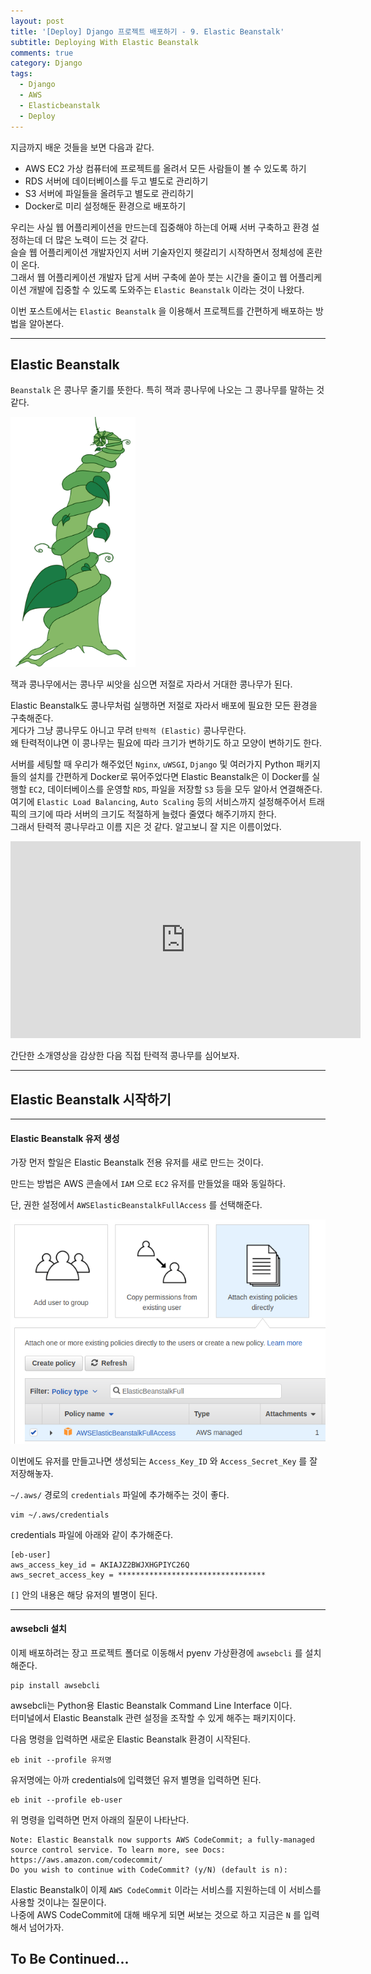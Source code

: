 ```yaml
---
layout: post
title: '[Deploy] Django 프로젝트 배포하기 - 9. Elastic Beanstalk'
subtitle: Deploying With Elastic Beanstalk
comments: true
category: Django
tags:
  - Django
  - AWS
  - Elasticbeanstalk
  - Deploy
---
```


지금까지 배운 것들을 보면 다음과 같다.

- AWS EC2 가상 컴퓨터에 프로젝트를 올려서 모든 사람들이 볼 수 있도록 하기
- RDS 서버에 데이터베이스를 두고 별도로 관리하기
- S3 서버에 파일들을 올려두고 별도로 관리하기
- Docker로 미리 설정해둔 환경으로 배포하기

우리는 사실 웹 어플리케이션을 만드는데 집중해야 하는데 어째 서버 구축하고 환경 설정하는데 더 많은 노력이 드는 것 같다.  
슬슬 웹 어플리케이션 개발자인지 서버 기술자인지 헷갈리기 시작하면서 정체성에 혼란이 온다.  
그래서 웹 어플리케이션 개발자 답게 서버 구축에 쏟아 붓는 시간을 줄이고 웹 어플리케이션 개발에 집중할 수 있도록 도와주는 `Elastic Beanstalk` 이라는 것이 나왔다.

이번 포스트에서는 `Elastic Beanstalk` 을 이용해서 프로젝트를 간편하게 배포하는 방법을 알아본다.  
- - -

## Elastic Beanstalk

`Beanstalk` 은 콩나무 줄기를 뜻한다. 특히 잭과 콩나무에 나오는 그 콩나무를 말하는 것 같다.  

<img width="200px" src="/img/AWS_deploy/beanstalk.png" style="box-shadow:none;"> 

잭과 콩나무에서는 콩나무 씨앗을 심으면 저절로 자라서 거대한 콩나무가 된다.  

Elastic Beanstalk도 콩나무처럼 실행하면 저절로 자라서 배포에 필요한 모든 환경을 구축해준다.  
게다가 그냥 콩나무도 아니고 무려 `탄력적 (Elastic)` 콩나무란다.  
왜 탄력적이냐면 이 콩나무는 필요에 따라 크기가 변하기도 하고 모양이 변하기도 한다.  

서버를 세팅할 때 우리가 해주었던 `Nginx`, `uWSGI`, `Django` 및 여러가지 Python 패키지 들의 설치를 간편하게 Docker로 묶어주었다면 Elastic Beanstalk은 이 Docker를 실행할 `EC2`, 데이터베이스를 운영할 `RDS`, 파일을 저장할 `S3` 등을 모두 알아서 연결해준다. 
여기에 `Elastic Load Balancing`, `Auto Scaling` 등의 서비스까지 설정해주어서 트래픽의 크기에 따라 서버의 크기도 적절하게 늘렸다 줄였다 해주기까지 한다.  
그래서 탄력적 콩나무라고 이름 지은 것 같다. 알고보니 잘 지은 이름이었다.  

<iframe width="560" height="315" src="https://www.youtube.com/embed/SrwxAScdyT0" frameborder="0" allowfullscreen></iframe>

간단한 소개영상을 감상한 다음 직접 탄력적 콩나무를 심어보자.  

- - -

## Elastic Beanstalk 시작하기

- - -

#### Elastic Beanstalk 유저 생성

가장 먼저 할일은 Elastic Beanstalk 전용 유저를 새로 만드는 것이다.  

만드는 방법은 AWS 콘솔에서 `IAM` 으로 `EC2` 유저를 만들었을 때와 동일하다.  

단, 권한 설정에서 `AWSElasticBeanstalkFullAccess` 를 선택해준다.  

<img width="600px" src="/img/AWS_deploy/EB/ebfull.png">  

이번에도 유저를 만들고나면 생성되는 `Access_Key_ID` 와 `Access_Secret_Key` 를 잘 저장해놓자.  

`~/.aws/` 경로의 `credentials` 파일에 추가해주는 것이 좋다.  

```
vim ~/.aws/credentials
```

credentials 파일에 아래와 같이 추가해준다.

```
[eb-user]
aws_access_key_id = AKIAJZ2BWJXHGPIYC26Q
aws_secret_access_key = *********************************
```

`[]` 안의 내용은 해당 유저의 별명이 된다.  

- - -

#### awsebcli 설치

이제 배포하려는 장고 프로젝트 폴더로 이동해서 pyenv 가상환경에 `awsebcli` 를 설치해준다.

```
pip install awsebcli
```

awsebcli는 Python용 Elastic Beanstalk Command Line Interface 이다.  
터미널에서 Elastic Beanstalk 관련 설정을 조작할 수 있게 해주는 패키지이다.  

다음 명령을 입력하면 새로운 Elastic Beanstalk 환경이 시작된다.

```
eb init --profile 유저명
```

유저명에는 아까 credentials에 입력했던 유저 별명을 입력하면 된다.  

```
eb init --profile eb-user
```

위 명령을 입력하면 먼저 아래의 질문이 나타난다.

```
Note: Elastic Beanstalk now supports AWS CodeCommit; a fully-managed source control service. To learn more, see Docs: https://aws.amazon.com/codecommit/
Do you wish to continue with CodeCommit? (y/N) (default is n): 
```

Elastic Beanstalk이 이제 `AWS CodeCommit` 이라는 서비스를 지원하는데 이 서비스를 사용할 것이냐는 질문이다.  
나중에 AWS CodeCommit에 대해 배우게 되면 써보는 것으로 하고 지금은 `N` 를 입력해서 넘어가자.  

## To Be Continued...
